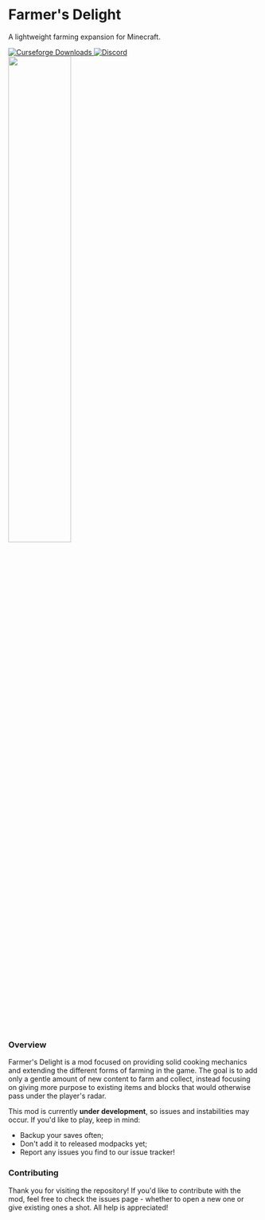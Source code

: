 # Farmer's Delight

A lightweight farming expansion for Minecraft.

<a href="https://www.curseforge.com/minecraft/mc-mods/farmers-delight">
  <img src="http://cf.way2muchnoise.eu/full_farmers-delight_downloads.svg" alt="Curseforge Downloads">
</a>
<a href="https://discord.gg/eFsz5SK">
  <img alt="Discord" src="https://img.shields.io/discord/734511833947439156?color=brightgreen&label=Discord">
</a>
<br>
<img src="https://i.imgur.com/84aTAT8.png" width="50%">

### Overview

Farmer's Delight is a mod focused on providing solid cooking mechanics and extending the different forms of farming in the game. The goal is to add only a gentle amount of new content to farm and collect, instead focusing on giving more purpose to existing items and blocks that would otherwise pass under the player's radar.

This mod is currently **under development**, so issues and instabilities may occur. If you'd like to play, keep in mind:
- Backup your saves often;
- Don't add it to released modpacks yet;
- Report any issues you find to our issue tracker!

### Contributing

Thank you for visiting the repository! If you'd like to contribute with the mod, feel free to check the issues page - whether to open a new one or give existing ones a shot. All help is appreciated!
